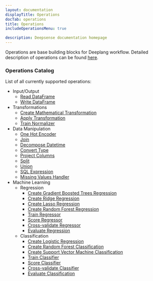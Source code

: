 ```yaml
---
layout: documentation
displayTitle: Operations
docTab: operations
title: Operations
includeOperationsMenu: true

description: Deepsense documentation homepage
---
```


Operations are base building blocks for Deeplang workflow.
Detailed description of operations can be found [here](deeplang.html#operations).

### Operations Catalog
List of all currently supported operations:

* Input/Output
  * [Read DataFrame](operations/read_dataframe.html)
  * [Write DataFrame](operations/write_dataframe.html)
* Transformations
  * [Create Mathematical Transformation](operations/create_mathematical_transformation.html)
  * [Apply Transformation](operations/apply_transformation.html)
  * [Train Normalizer](operations/train_normalizer.html)
* Data Manipulation
  * [One Hot Encoder](operations/one_hot_encoder.html)
  * [Join](operations/join.html)
  * [Decompose Datetime](operations/decompose_datetime.html)
  * [Convert Type](operations/convert_type.html)
  * [Project Columns](operations/project_columns.html)
  * [Split](operations/split.html)
  * [Union](operations/union.html)
  * [SQL Expression](operations/sql_expression.html)
  * [Missing Values Handler](operations/missing_values_handler.html)
* Machine Learning
  * Regression
    * [Create Gradient Boosted Trees Regression](operations/create_gradient_boosted_trees_regression.html)
    * [Create Ridge Regression](operations/create_ridge_regression.html)
    * [Create Lasso Regression](operations/create_lasso_regression.html)
    * [Create Random Forest Regression](operations/create_random_forest_regression.html)
    * [Train Regressor](operations/train_regressor.html)
    * [Score Regressor](operations/score_regressor.html)
    * [Cross-validate Regressor](operations/cross_validate_regressor.html)
    * [Evaluate Regression](operations/evaluate_regression.html)
  * Classification
    * [Create Logistic Regression](operations/create_logistic_regression.html)
    * [Create Random Forest Classification](operations/create_random_forest_classification.html)
    * [Create Support Vector Machine Classification](operations/create_support_vector_machine_classification.md)
    * [Train Classifier](operations/train_classifier.html)
    * [Score Classifier](operations/score_classifier.html)
    * [Cross-validate Classifier](operations/cross_validate_classifier.html)
    * [Evaluate Classification](operations/evaluate_classification.html)
